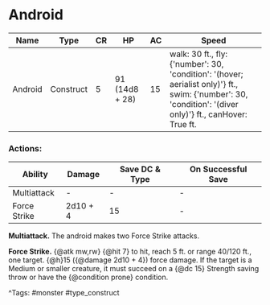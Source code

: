 # Android

| Name | Type | CR | HP | AC | Speed |
|------|------|----|----|----|-------|
| Android | Construct | 5 | 91 (14d8 + 28) | 15 | walk: 30 ft., fly: {'number': 30, 'condition': '(hover; aerialist only)'} ft., swim: {'number': 30, 'condition': '(diver only)'} ft., canHover: True ft. |

### Actions:

| Ability | Damage | Save DC & Type | On Successful Save |
|---------|--------|----------------|--------------------|
| Multiattack | - | - | - |
| Force Strike | 2d10 + 4 | 15 | - |


**Multiattack.** The android makes two Force Strike attacks.

**Force Strike.** {@atk mw,rw} {@hit 7} to hit, reach 5 ft. or range 40/120 ft., one target. {@h}15 ({@damage 2d10 + 4}) force damage. If the target is a Medium or smaller creature, it must succeed on a {@dc 15} Strength saving throw or have the {@condition prone} condition.

^Tags: #monster #type_construct